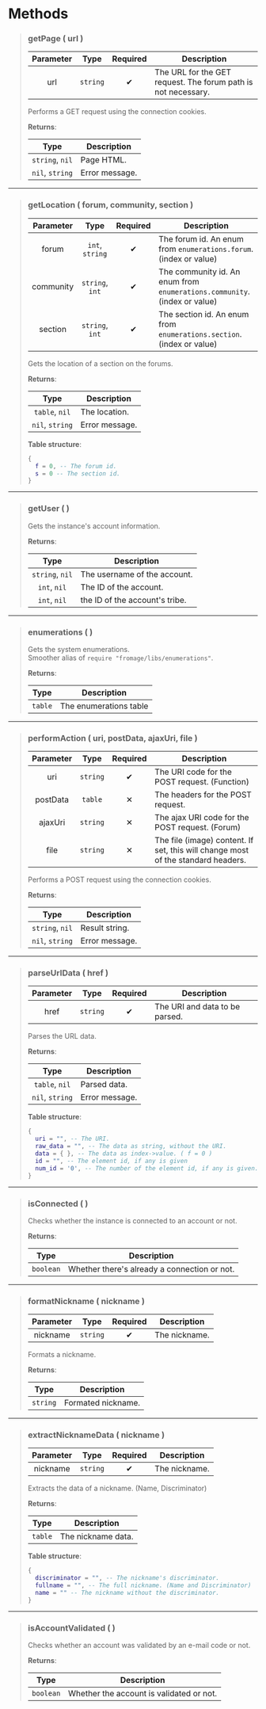 # Methods
>### getPage ( url )
>| Parameter | Type | Required | Description |
>| :-: | :-: | :-: | - |
>| url | `string` | ✔ | The URL for the GET request. The forum path is not necessary. |
>
>Performs a GET request using the connection cookies.
>
>**Returns**:
>
>| Type | Description |
>| :-: | - |
>| `string`, `nil` | Page HTML. |
>| `nil`, `string` | Error message. |
>
---
>### getLocation ( forum, community, section )
>| Parameter | Type | Required | Description |
>| :-: | :-: | :-: | - |
>| forum | `int`, `string` | ✔ | The forum id. An enum from `enumerations.forum`. (index or value) |
>| community | `string`, `int` | ✔ | The community id. An enum from `enumerations.community`. (index or value) |
>| section | `string`, `int` | ✔ | The section id. An enum from `enumerations.section`. (index or value) |
>
>Gets the location of a section on the forums.
>
>**Returns**:
>
>| Type | Description |
>| :-: | - |
>| `table`, `nil` | The location. |
>| `nil`, `string` | Error message. |
>
>**Table structure**:
>```Lua
>{
>	f = 0, -- The forum id.
>	s = 0 -- The section id.
>}
>```
---
>### getUser (  )
>
>Gets the instance's account information.
>
>**Returns**:
>
>| Type | Description |
>| :-: | - |
>| `string`, `nil` | The username of the account. |
>| `int`, `nil` | The ID of the account. |
>| `int`, `nil` | the ID of the account's tribe. |
>
---
>### enumerations (  )
>
>Gets the system enumerations.<br>
>Smoother alias of `require "fromage/libs/enumerations"`.
>
>**Returns**:
>
>| Type | Description |
>| :-: | - |
>| `table` | The enumerations table |
>
---
>### performAction ( uri, postData, ajaxUri, file )
>| Parameter | Type | Required | Description |
>| :-: | :-: | :-: | - |
>| uri | `string` | ✔ | The URI code for the POST request. (Function) |
>| postData | `table` | ✕ | The headers for the POST request. |
>| ajaxUri | `string` | ✕ | The ajax URI code for the POST request. (Forum) |
>| file | `string` | ✕ | The file (image) content. If set, this will change most of the standard headers. |
>
>Performs a POST request using the connection cookies.
>
>**Returns**:
>
>| Type | Description |
>| :-: | - |
>| `string`, `nil` | Result string. |
>| `nil`, `string` | Error message. |
>
---
>### parseUrlData ( href )
>| Parameter | Type | Required | Description |
>| :-: | :-: | :-: | - |
>| href | `string` | ✔ | The URI and data to be parsed. |
>
>Parses the URL data.
>
>**Returns**:
>
>| Type | Description |
>| :-: | - |
>| `table`, `nil` | Parsed data. |
>| `nil`, `string` | Error message. |
>
>**Table structure**:
>```Lua
>{
>	uri = "", -- The URI.
>	raw_data = "", -- The data as string, without the URI.
>	data = { }, -- The data as index->value. ( f = 0 )
>	id = "", -- The element id, if any is given
>	num_id = '0', -- The number of the element id, if any is given. (Still a string)
>}
>```
---
>### isConnected (  )
>
>Checks whether the instance is connected to an account or not.
>
>**Returns**:
>
>| Type | Description |
>| :-: | - |
>| `boolean` | Whether there's already a connection or not. |
>
---
>### formatNickname ( nickname )
>| Parameter | Type | Required | Description |
>| :-: | :-: | :-: | - |
>| nickname | `string` | ✔ | The nickname. |
>
>Formats a nickname.
>
>**Returns**:
>
>| Type | Description |
>| :-: | - |
>| `string` | Formated nickname. |
>
---
>### extractNicknameData ( nickname )
>| Parameter | Type | Required | Description |
>| :-: | :-: | :-: | - |
>| nickname | `string` | ✔ | The nickname. |
>
>Extracts the data of a nickname. (Name, Discriminator)
>
>**Returns**:
>
>| Type | Description |
>| :-: | - |
>| `table` | The nickname data. |
>
>**Table structure**:
>```Lua
>{
>	discriminator = "", -- The nickname's discriminator.
>	fullname = "", -- The full nickname. (Name and Discriminator)
>	name = "" -- The nickname without the discriminator.
>}
>```
---
>### isAccountValidated (  )
>
>Checks whether an account was validated by an e-mail code or not.
>
>**Returns**:
>
>| Type | Description |
>| :-: | - |
>| `boolean` | Whether the account is validated or not. |
>